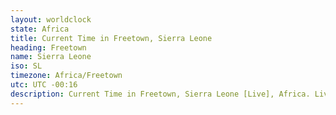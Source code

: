 ```yaml
---
layout: worldclock
state: Africa
title: Current Time in Freetown, Sierra Leone
heading: Freetown
name: Sierra Leone
iso: SL
timezone: Africa/Freetown
utc: UTC -00:16
description: Current Time in Freetown, Sierra Leone [Live], Africa. Live update now time in Freetown, timezone Africa/Freetown, UTC -00:16, Country ISO code & Current Local Time.
---
```


